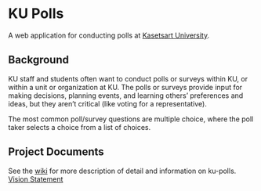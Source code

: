 # KU Polls

A web application for conducting polls at [Kasetsart University](https://www.ku.ac.th).


## Background

KU staff and students often want to conduct polls or surveys within KU, or within a unit or organization at KU. The polls or surveys provide input for making decisions, planning events, and learning others’ preferences and ideas, but they aren’t critical (like voting for a representative).

The most common poll/survey questions are multiple choice, where the poll taker selects a choice from a list of choices.

## Project Documents

See the [wiki](../../wiki) for more description of detail and information on ku-polls.
[Vision Statement](../../Vision)
